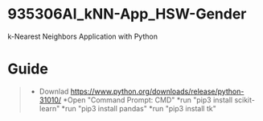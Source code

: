 # 935306AI_kNN-App_HSW-Gender
 k-Nearest Neighbors Application with Python

# Guide
 > * Downlad https://www.python.org/downloads/release/python-31010/
 > *Open "Command Prompt: CMD"
 > *run "pip3 install scikit-learn"
 > *run "pip3 install pandas"
 > *run "pip3 install tk"